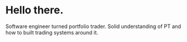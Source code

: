 # Hello there.

Software engineer turned portfolio trader. Solid understanding of PT and how to built trading systems around it.
